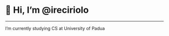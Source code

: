 
# 👋 Hi, I’m @ireciriolo

--- 
I’m currently studying CS at University of Padua

<!---
ireciriolo/ireciriolo is a ✨ special ✨ repository because its `README.md` (this file) appears on your GitHub profile.
You can click the Preview link to take a look at your changes.
--->
